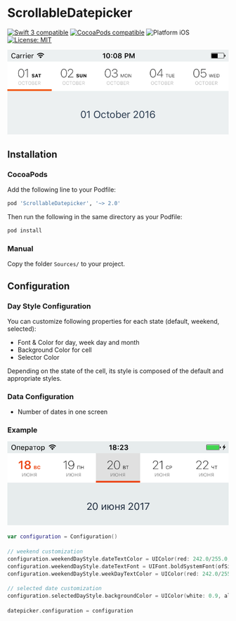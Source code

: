 ScrollableDatepicker
============

<p align="left">
	<a href="https://developer.apple.com/swift"><img src="https://img.shields.io/badge/Swift_3-compatible-4BC51D.svg?style=flat" alt="Swift 3 compatible" /></a>
	<a href="https://cocoapods.org/pods/ScrollableDatepicker"><img src="https://img.shields.io/badge/pod-2.0.1-blue.svg" alt="CocoaPods compatible" /></a>
	<img src="https://img.shields.io/badge/platform-iOS-blue.svg?style=flat" alt="Platform iOS" />
	<a href="https://raw.githubusercontent.com/maxsokolov/tablekit/master/LICENSE"><img src="http://img.shields.io/badge/license-MIT-blue.svg?style=flat" alt="License: MIT" /></a>
</p>

![demo](Screenshots/screen.png)


## Installation

### CocoaPods

Add the following line to your Podfile:

```ruby
pod 'ScrollableDatepicker', '~> 2.0'
```

Then run the following in the same directory as your Podfile:
```ruby
pod install
```

### Manual

Copy the folder `Sources/` to your project.


## Configuration

### Day Style Configuration


You can customize following properties for each state (default, weekend, selected):

- Font & Color for day, week day and month
- Background Color for cell
- Selector Color

Depending on the state of the cell, its style is composed of the default and appropriate styles.


### Data Configuration

- Number of dates in one screen


### Example 

![demo](Screenshots/screen-customization.png)

```swift
var configuration = Configuration()

// weekend customization
configuration.weekendDayStyle.dateTextColor = UIColor(red: 242.0/255.0, green: 93.0/255.0, blue: 28.0/255.0, alpha: 1.0)
configuration.weekendDayStyle.dateTextFont = UIFont.boldSystemFont(ofSize: 20)
configuration.weekendDayStyle.weekDayTextColor = UIColor(red: 242.0/255.0, green: 93.0/255.0, blue: 28.0/255.0, alpha: 1.0)

// selected date customization
configuration.selectedDayStyle.backgroundColor = UIColor(white: 0.9, alpha: 1)

datepicker.configuration = configuration

```

